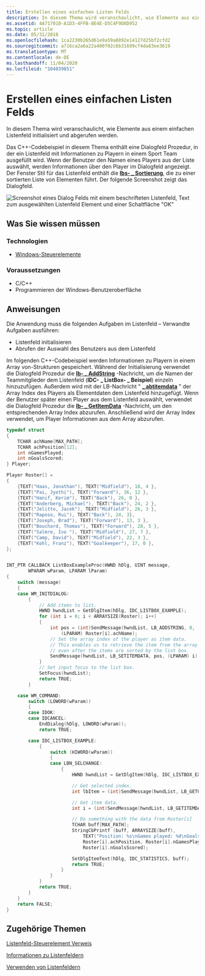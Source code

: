 ```yaml
---
title: Erstellen eines einfachen Listen Felds
description: In diesem Thema wird veranschaulicht, wie Elemente aus einem einfachen Listenfeld initialisiert und abgerufen werden.
ms.assetid: 4A717010-A1D3-4FFB-8E4E-D5C4F9D8D952
ms.topic: article
ms.date: 05/31/2018
ms.openlocfilehash: 1ca2230b265d61e9a59a8892e14127d25bf2cfd2
ms.sourcegitcommit: a716ca2a6a22a400f02c6b31699cf4da83ee3619
ms.translationtype: MT
ms.contentlocale: de-DE
ms.lasthandoff: 11/04/2020
ms.locfileid: "104039851"
---
```

# <a name="how-to-create-a-simple-list-box"></a>Erstellen eines einfachen Listen Felds

In diesem Thema wird veranschaulicht, wie Elemente aus einem einfachen Listenfeld initialisiert und abgerufen werden.

Das C++-Codebeispiel in diesem Thema enthält eine Dialogfeld Prozedur, in der ein Listenfeld mit Informationen zu Playern in einem Sport Team ausgefüllt wird. Wenn der Benutzer den Namen eines Players aus der Liste auswählt, werden Informationen über den Player im Dialogfeld angezeigt. Der Fenster Stil für das Listenfeld enthält die [**lbs- \_ Sortierung**](list-box-styles.md), die zu einer sortierten Liste von Elementen führt. Der folgende Screenshot zeigt das Dialogfeld.

![Screenshot eines Dialog Felds mit einem beschrifteten Listenfeld, Text zum ausgewählten Listenfeld Element und einer Schaltfläche "OK"](images/lb-roster.png)

## <a name="what-you-need-to-know"></a>Was Sie wissen müssen

### <a name="technologies"></a>Technologien

-   [Windows-Steuerelemente](window-controls.md)

### <a name="prerequisites"></a>Voraussetzungen

-   C/C++
-   Programmieren der Windows-Benutzeroberfläche

## <a name="instructions"></a>Anweisungen


Die Anwendung muss die folgenden Aufgaben im Listenfeld – Verwandte Aufgaben ausführen:

-   Listenfeld initialisieren
-   Abrufen der Auswahl des Benutzers aus dem Listenfeld

Im folgenden C++-Codebeispiel werden Informationen zu Playern in einem Array von-Strukturen gespeichert. Während der Initialisierung verwendet die Dialogfeld Prozedur die [**lb- \_ AddString**](lb-addstring.md) -Nachricht, um die Namen der Teammitglieder dem Listenfeld (**IDC- \_ ListBox- \_ Beispiel**) einzeln hinzuzufügen. Außerdem wird mit der LB-Nachricht " [**\_ abtitemdata**](lb-setitemdata.md) " der Array Index des Players als Elementdaten dem Listenfeld hinzugefügt. Wenn der Benutzer später einen Player aus dem Listenfeld auswählt, verwendet die Dialogfeld Prozedur die [**lb- \_ GetItemData**](lb-getitemdata.md) -Nachricht, um den entsprechenden Array Index abzurufen. Anschließend wird der Array Index verwendet, um Player Informationen aus dem Array abzurufen.



```C++
typedef struct 
{ 
    TCHAR achName[MAX_PATH]; 
    TCHAR achPosition[12]; 
    int nGamesPlayed; 
    int nGoalsScored; 
} Player; 

Player Roster[] = 
{ 
    {TEXT("Haas, Jonathan"), TEXT("Midfield"), 18, 4 }, 
    {TEXT("Pai, Jyothi"), TEXT("Forward"), 36, 12 }, 
    {TEXT("Hanif, Kerim"), TEXT("Back"), 26, 0 }, 
    {TEXT("Anderberg, Michael"), TEXT("Back"), 24, 2 }, 
    {TEXT("Jelitto, Jacek"), TEXT("Midfield"), 26, 3 }, 
    {TEXT("Raposo, Rui"), TEXT("Back"), 24, 3}, 
    {TEXT("Joseph, Brad"), TEXT("Forward"), 13, 3 }, 
    {TEXT("Bouchard, Thomas"), TEXT("Forward"), 28, 5 }, 
    {TEXT("Salmre, Ivo "), TEXT("Midfield"), 27, 7 }, 
    {TEXT("Camp, David"), TEXT("Midfield"), 22, 3 }, 
    {TEXT("Kohl, Franz"), TEXT("Goalkeeper"), 17, 0 }, 
}; 


INT_PTR CALLBACK ListBoxExampleProc(HWND hDlg, UINT message, 
        WPARAM wParam, LPARAM lParam)
{
    switch (message)
    {
    case WM_INITDIALOG:
        {
            // Add items to list. 
            HWND hwndList = GetDlgItem(hDlg, IDC_LISTBOX_EXAMPLE);  
            for (int i = 0; i < ARRAYSIZE(Roster); i++) 
            { 
                int pos = (int)SendMessage(hwndList, LB_ADDSTRING, 0, 
                    (LPARAM) Roster[i].achName); 
                // Set the array index of the player as item data.
                // This enables us to retrieve the item from the array
                // even after the items are sorted by the list box.
                SendMessage(hwndList, LB_SETITEMDATA, pos, (LPARAM) i); 
            } 
            // Set input focus to the list box.
            SetFocus(hwndList); 
            return TRUE;               
        } 

    case WM_COMMAND:
        switch (LOWORD(wParam))
        {
        case IDOK:
        case IDCANCEL:
            EndDialog(hDlg, LOWORD(wParam));
            return TRUE;

        case IDC_LISTBOX_EXAMPLE:
            {
                switch (HIWORD(wParam)) 
                { 
                case LBN_SELCHANGE:
                    {
                        HWND hwndList = GetDlgItem(hDlg, IDC_LISTBOX_EXAMPLE); 

                        // Get selected index.
                        int lbItem = (int)SendMessage(hwndList, LB_GETCURSEL, 0, 0); 

                        // Get item data.
                        int i = (int)SendMessage(hwndList, LB_GETITEMDATA, lbItem, 0);

                        // Do something with the data from Roster[i]
                        TCHAR buff[MAX_PATH];
                        StringCbPrintf (buff, ARRAYSIZE(buff),  
                            TEXT("Position: %s\nGames played: %d\nGoals: %d"), 
                            Roster[i].achPosition, Roster[i].nGamesPlayed, 
                            Roster[i].nGoalsScored);

                        SetDlgItemText(hDlg, IDC_STATISTICS, buff); 
                        return TRUE; 
                    } 
                }
            }
            return TRUE;
        }
    }
    return FALSE;
}
```



## <a name="related-topics"></a>Zugehörige Themen

<dl> <dt>

[Listenfeld-Steuerelement Verweis](bumper-list-box-list-box-control-reference.md)
</dt> <dt>

[Informationen zu Listenfeldern](about-list-boxes.md)
</dt> <dt>

[Verwenden von Listenfeldern](using-list-boxes.md)
</dt> </dl>

 

 




